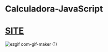 # Calculadora-JavaScript

# [SITE](https://brunosilva03.github.io/Calculadora-JavaScript/)


 
![ezgif com-gif-maker (1)](https://user-images.githubusercontent.com/78625466/232226210-75f8b050-7c61-41e5-81ab-226d18d5336d.gif)

